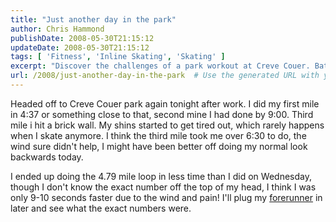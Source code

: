 ```yaml
---
title: "Just another day in the park"
author: Chris Hammond
publishDate: 2008-05-30T21:15:12
updateDate: 2008-05-30T21:15:12
tags: [ 'Fitness', 'Inline Skating', 'Skating' ]
excerpt: "Discover the challenges of a park workout at Creve Couer. Battling fatigue and wind, the author reflects on their mile times and personal progress."
url: /2008/just-another-day-in-the-park  # Use the generated URL with year
---
```

<p>Headed off to Creve Couer park again tonight after work. I did my first mile in 4:37 or something close to that, second mine I had done by 9:00. Third mile i hit a brick wall. My shins started to get tired out, which rarely happens when&#160;I skate anymore. I think the third mile took me over 6:30 to do, the wind sure didn't help,&#160;I might have been better off doing my normal look backwards today.</p> <p>I ended up doing the 4.79 mile loop in less time than I did on Wednesday, though I don't know the exact number off the top of my head, I think I was only 9-10 seconds faster due to the wind and pain! I'll plug my <a href="https://www.amazon.com/gp/product/B000CSWCQA/002-9152281-0519255?ie=UTF8&amp;tag=chrishammondc-20&amp;linkCode=xm2&amp;camp=1789&amp;creativeASIN=B000CSWCQA">forerunner</a> in later and see what the exact numbers were.</p>

